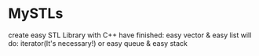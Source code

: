 # MySTLs
create easy STL Library with C++
have finished:
	easy vector & easy list
will do:
	iterator(It's necessary!)
	or easy queue & easy stack
